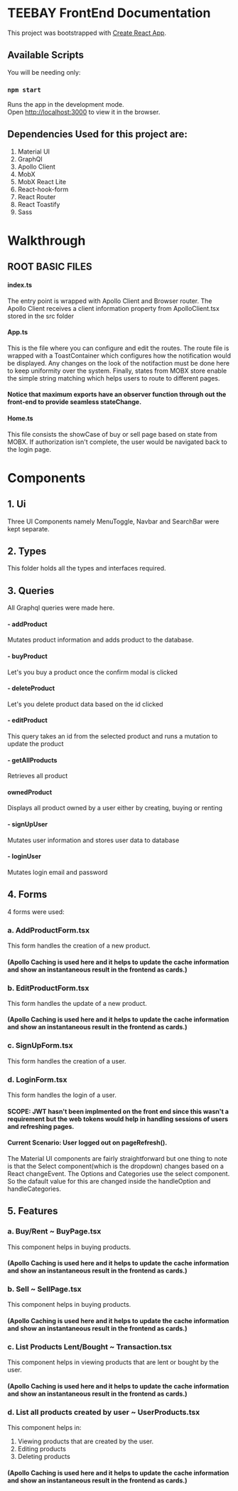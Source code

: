 # TEEBAY FrontEnd Documentation

This project was bootstrapped with [Create React App](https://github.com/facebook/create-react-app).

## Available Scripts

You will be needing only:

### `npm start`

Runs the app in the development mode.\
Open [http://localhost:3000](http://localhost:3000) to view it in the browser.

## Dependencies Used for this project are:

1.  Material UI
2.  GraphQl
3.  Apollo Client
4.  MobX
5.  MobX React Lite
6.  React-hook-form
7.  React Router
8.  React Toastify
9.  Sass

# Walkthrough

## ROOT BASIC FILES

#### index.ts

The entry point is wrapped with Apollo Client and Browser router.
The Apollo Client receives a client information property from ApolloClient.tsx stored in the src folder

#### App.ts

This is the file where you can configure and edit the routes.
The route file is wrapped with a ToastContainer which configures how the notification would be displayed. Any changes on the look of the notifaction must be done here to keep uniformity over the system.
Finally, states from MOBX store enable the simple string matching which helps users to route to different pages.

#### Notice that maximum exports have an observer function through out the front-end to provide seamless stateChange.

#### Home.ts

This file consists the showCase of buy or sell page based on state from MOBX. If authorization isn't complete, the user would be navigated back to the login page.

# Components

## 1. Ui

Three UI Components namely MenuToggle, Navbar and SearchBar were kept separate.

## 2. Types

This folder holds all the types and interfaces required.

## 3. Queries

All Graphql queries were made here.

#### - addProduct

Mutates product information and adds product to the database.

#### - buyProduct

Let's you buy a product once the confirm modal is clicked

#### - deleteProduct

Let's you delete product data based on the id clicked

#### - editProduct

This query takes an id from the selected product and runs a mutation to update the product

#### - getAllProducts

Retrieves all product

#### ownedProduct

Displays all product owned by a user either by creating, buying or renting

#### - signUpUser

Mutates user information and stores user data to database

#### - loginUser

Mutates login email and password

## 4. Forms

4 forms were used:

### a. AddProductForm.tsx

This form handles the creation of a new product.

#### (Apollo Caching is used here and it helps to update the cache information and show an instantaneous result in the frontend as cards.)

### b. EditProductForm.tsx

This form handles the update of a new product.

#### (Apollo Caching is used here and it helps to update the cache information and show an instantaneous result in the frontend as cards.)

### c. SignUpForm.tsx

This form handles the creation of a user.

### d. LoginForm.tsx

This form handles the login of a user.

#### SCOPE: JWT hasn't been implmented on the front end since this wasn't a requirement but the web tokens would help in handling sessions of users and refreshing pages.

#### Current Scenario: User logged out on pageRefresh().

The Material UI components are fairly straightforward but one thing to note is that the Select component(which is the dropdown) changes based on a React changeEvent. The Options and Categories use the select component. So the dafault value for this are changed inside the handleOption and handleCategories.

## 5. Features

### a. Buy/Rent ~ BuyPage.tsx

This component helps in buying products.

#### (Apollo Caching is used here and it helps to update the cache information and show an instantaneous result in the frontend as cards.)

### b. Sell ~ SellPage.tsx

This component helps in buying products.

#### (Apollo Caching is used here and it helps to update the cache information and show an instantaneous result in the frontend as cards.)

### c. List Products Lent/Bought ~ Transaction.tsx

This component helps in viewing products that are lent or bought by the user.

#### (Apollo Caching is used here and it helps to update the cache information and show an instantaneous result in the frontend as cards.)

### d. List all products created by user ~ UserProducts.tsx

This component helps in:

1. Viewing products that are created by the user.
2. Editing products
3. Deleting products

#### (Apollo Caching is used here and it helps to update the cache information and show an instantaneous result in the frontend as cards.)
